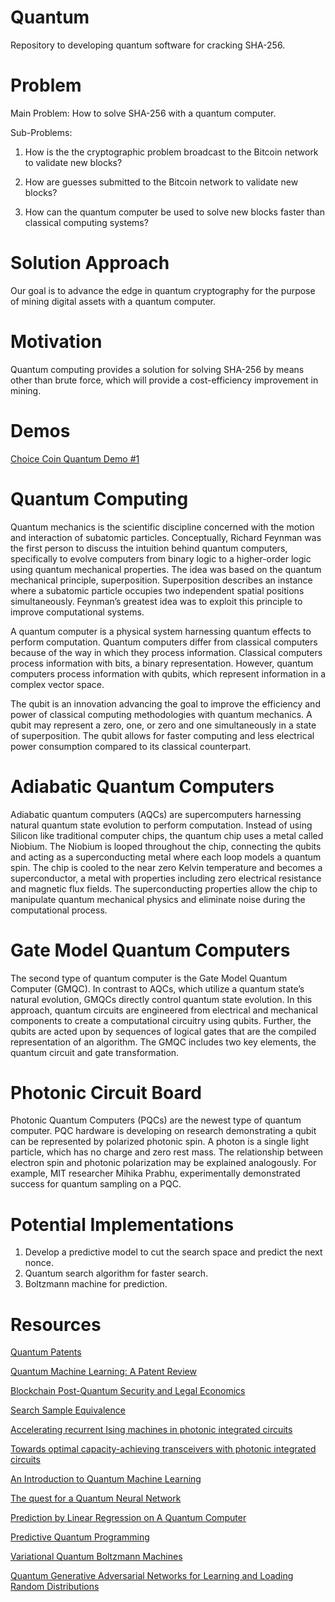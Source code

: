 # Quantum
Repository to developing quantum software for cracking SHA-256.

# Problem
Main Problem: How to solve SHA-256 with a quantum computer.

Sub-Problems:

1. How is the the cryptographic problem broadcast to the Bitcoin network to validate new blocks?

2. How are guesses submitted to the Bitcoin network to validate new blocks?

3. How can the quantum computer be used to solve new blocks faster than classical computing systems?

# Solution Approach
Our goal is to advance the edge in quantum cryptography for the purpose of mining digital assets with a quantum computer.

# Motivation
Quantum computing provides a solution for solving SHA-256 by means other than brute force, which will provide a cost-efficiency improvement in mining.

# Demos
[Choice Coin Quantum Demo #1](https://www.youtube.com/watch?v=XVAXs1QZInc)

# Quantum Computing

Quantum mechanics is the scientific discipline concerned with the motion and interaction of subatomic particles. Conceptually, Richard Feynman was the first person to discuss the intuition behind quantum computers, specifically to evolve computers from binary logic to a higher-order logic using quantum mechanical properties. The idea was based on the quantum mechanical principle, superposition. Superposition describes an instance where a subatomic particle occupies two independent spatial positions simultaneously. Feynman’s greatest idea was to exploit this principle to improve computational systems.

A quantum computer is a physical system harnessing quantum effects to perform computation. Quantum computers differ from classical computers because of the way in which they process information. Classical computers process information with bits, a binary representation. However, quantum
computers process information with qubits, which represent information in a complex vector space.

The qubit is an innovation advancing the goal to improve the efficiency and power of classical computing methodologies with quantum mechanics. A qubit may represent a zero, one, or zero and one simultaneously in a state of superposition. The qubit allows for faster computing and less electrical
power consumption compared to its classical counterpart.

# Adiabatic Quantum Computers
Adiabatic quantum computers (AQCs) are supercomputers harnessing natural quantum state evolution to perform computation.   Instead of using Silicon like traditional computer chips, the quantum chip uses a metal called Niobium. The Niobium is looped throughout the chip, connecting the qubits and acting as a superconducting metal where each loop models a quantum spin. The chip is cooled to the near zero Kelvin temperature and becomes a superconductor, a metal with properties including zero electrical resistance and magnetic flux fields. The superconducting properties allow the chip to manipulate quantum mechanical physics and eliminate noise during the computational process. 

# Gate Model Quantum Computers
The second type of quantum computer is the Gate Model Quantum Computer (GMQC).  In contrast to AQCs, which utilize a quantum state’s natural evolution, GMQCs directly control quantum state evolution.  In this approach, quantum circuits are engineered from electrical and mechanical components to create a computational circuitry using qubits. Further, the qubits are acted upon by sequences of logical gates that are the compiled representation of an algorithm. The GMQC includes two key elements, the quantum circuit and gate transformation.

# Photonic Circuit Board
Photonic Quantum Computers (PQCs) are the newest type of quantum computer. PQC hardware is developing on research demonstrating a qubit can be represented by polarized photonic spin.   A photon is a single light particle, which has no charge and zero rest mass. The relationship between electron spin and photonic polarization may be explained analogously.  For example, MIT researcher Mihika Prabhu, experimentally demonstrated success for quantum sampling on a PQC.  

# Potential Implementations

1. Develop a predictive model to cut the search space and predict the next nonce.
2. Quantum search algorithm for faster search.
3. Boltzmann machine for prediction.

# Resources
[Quantum Patents](https://papers.ssrn.com/sol3/papers.cfm?abstract_id=3554925)

[Quantum Machine Learning: A Patent Review](https://papers.ssrn.com/sol3/papers.cfm?abstract_id=3626534)

[Blockchain Post-Quantum Security and Legal Economics](https://papers.ssrn.com/sol3/papers.cfm?abstract_id=3444695)

[Search Sample Equivalence](https://arxiv.org/abs/1009.5104)

[Accelerating recurrent Ising machines in photonic integrated circuits](https://opg.optica.org/optica/fulltext.cfm?uri=optica-7-5-551&id=431845)

[Towards optimal capacity-achieving transceivers with photonic integrated circuits](https://dspace.mit.edu/handle/1721.1/115725)

[An Introduction to Quantum Machine Learning](https://arxiv.org/abs/1409.3097)

[The quest for a Quantum Neural Network](https://arxiv.org/abs/1408.7005)

[Prediction by Linear Regression on A Quantum Computer](https://arxiv.org/abs/1601.07823)

[Predictive Quantum Programming](https://tspace.library.utoronto.ca/bitstream/1807/24890/7/Tafliovich_Anya_201006_PhD_thesis.pdf)

[Variational Quantum Boltzmann Machines](https://arxiv.org/abs/2006.06004)

[Quantum Generative Adversarial Networks for Learning and Loading Random Distributions](https://www.nature.com/articles/s41534-019-0223-2)



